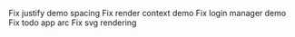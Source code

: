 Fix justify demo spacing
Fix render context demo
Fix login manager demo
Fix todo app arc
Fix svg rendering